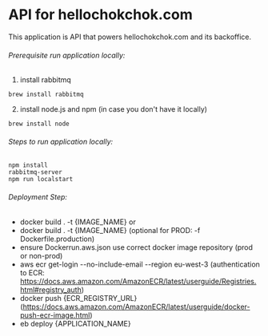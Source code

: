 # API for hellochokchok.com

This application is API that powers hellochokchok.com and its backoffice.

###### Prerequisite run application locally:

1. install rabbitmq
```
brew install rabbitmq
```
2. install node.js and npm (in case you don't have it locally)
```
brew install node
```

###### Steps to run application locally:
```
npm install
rabbitmq-server
npm run localstart
```

###### Deployment Step:
- docker build . -t {IMAGE_NAME}
or 
- docker build . -t {IMAGE_NAME} (optional for PROD: -f Dockerfile.production)
- ensure Dockerrun.aws.json use correct docker image repository (prod or non-prod)
- aws ecr get-login --no-include-email --region eu-west-3 (authentication to ECR: https://docs.aws.amazon.com/AmazonECR/latest/userguide/Registries.html#registry_auth)
- docker push {ECR_REGISTRY_URL} (https://docs.aws.amazon.com/AmazonECR/latest/userguide/docker-push-ecr-image.html)
- eb deploy {APPLICATION_NAME}
